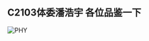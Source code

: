 ## C2103体委潘浩宇 各位品鉴一下
![PHY](https://jsd.cdn.zzko.cn/gh/uB1nlR/picx-images-hosting@master/20230804/PHY.3doky4ptzy00.jpg)